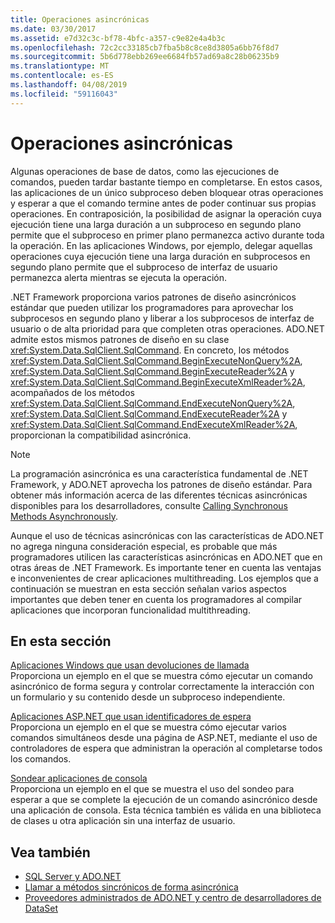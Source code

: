 ```yaml
---
title: Operaciones asincrónicas
ms.date: 03/30/2017
ms.assetid: e7d32c3c-bf78-4bfc-a357-c9e82e4a4b3c
ms.openlocfilehash: 72c2cc33185cb7fba5b8c8ce8d3805a6bb76f8d7
ms.sourcegitcommit: 5b6d778ebb269ee6684fb57ad69a8c28b06235b9
ms.translationtype: MT
ms.contentlocale: es-ES
ms.lasthandoff: 04/08/2019
ms.locfileid: "59116043"
---
```

# <a name="asynchronous-operations"></a>Operaciones asincrónicas
Algunas operaciones de base de datos, como las ejecuciones de comandos, pueden tardar bastante tiempo en completarse. En estos casos, las aplicaciones de un único subproceso deben bloquear otras operaciones y esperar a que el comando termine antes de poder continuar sus propias operaciones. En contraposición, la posibilidad de asignar la operación cuya ejecución tiene una larga duración a un subproceso en segundo plano permite que el subproceso en primer plano permanezca activo durante toda la operación. En las aplicaciones Windows, por ejemplo, delegar aquellas operaciones cuya ejecución tiene una larga duración en subprocesos en segundo plano permite que el subproceso de interfaz de usuario permanezca alerta mientras se ejecuta la operación.  
  
 .NET Framework proporciona varios patrones de diseño asincrónicos estándar que pueden utilizar los programadores para aprovechar los subprocesos en segundo plano y liberar a los subprocesos de interfaz de usuario o de alta prioridad para que completen otras operaciones. ADO.NET admite estos mismos patrones de diseño en su clase <xref:System.Data.SqlClient.SqlCommand>. En concreto, los métodos <xref:System.Data.SqlClient.SqlCommand.BeginExecuteNonQuery%2A>, <xref:System.Data.SqlClient.SqlCommand.BeginExecuteReader%2A> y <xref:System.Data.SqlClient.SqlCommand.BeginExecuteXmlReader%2A>, acompañados de los métodos <xref:System.Data.SqlClient.SqlCommand.EndExecuteNonQuery%2A>, <xref:System.Data.SqlClient.SqlCommand.EndExecuteReader%2A> y <xref:System.Data.SqlClient.SqlCommand.EndExecuteXmlReader%2A>, proporcionan la compatibilidad asincrónica.  
  
> [!NOTE]
>  La programación asincrónica es una característica fundamental de .NET Framework, y ADO.NET aprovecha los patrones de diseño estándar. Para obtener más información acerca de las diferentes técnicas asincrónicas disponibles para los desarrolladores, consulte [Calling Synchronous Methods Asynchronously](../../../../../docs/standard/asynchronous-programming-patterns/calling-synchronous-methods-asynchronously.md).  
  
 Aunque el uso de técnicas asincrónicas con las características de ADO.NET no agrega ninguna consideración especial, es probable que más programadores utilicen las características asincrónicas en ADO.NET que en otras áreas de .NET Framework. Es importante tener en cuenta las ventajas e inconvenientes de crear aplicaciones multithreading. Los ejemplos que a continuación se muestran en esta sección señalan varios aspectos importantes que deben tener en cuenta los programadores al compilar aplicaciones que incorporan funcionalidad multithreading.  
  
## <a name="in-this-section"></a>En esta sección  
 [Aplicaciones Windows que usan devoluciones de llamada](../../../../../docs/framework/data/adonet/sql/windows-applications-using-callbacks.md)  
 Proporciona un ejemplo en el que se muestra cómo ejecutar un comando asincrónico de forma segura y controlar correctamente la interacción con un formulario y su contenido desde un subproceso independiente.  
  
 [Aplicaciones ASP.NET que usan identificadores de espera](../../../../../docs/framework/data/adonet/sql/aspnet-apps-using-wait-handles.md)  
 Proporciona un ejemplo en el que se muestra cómo ejecutar varios comandos simultáneos desde una página de ASP.NET, mediante el uso de controladores de espera que administran la operación al completarse todos los comandos.  
  
 [Sondear aplicaciones de consola](../../../../../docs/framework/data/adonet/sql/polling-in-console-applications.md)  
 Proporciona un ejemplo en el que se muestra el uso del sondeo para esperar a que se complete la ejecución de un comando asincrónico desde una aplicación de consola. Esta técnica también es válida en una biblioteca de clases u otra aplicación sin una interfaz de usuario.  
  
## <a name="see-also"></a>Vea también

- [SQL Server y ADO.NET](../../../../../docs/framework/data/adonet/sql/index.md)
- [Llamar a métodos sincrónicos de forma asincrónica](../../../../../docs/standard/asynchronous-programming-patterns/calling-synchronous-methods-asynchronously.md)
- [Proveedores administrados de ADO.NET y centro de desarrolladores de DataSet](https://go.microsoft.com/fwlink/?LinkId=217917)
